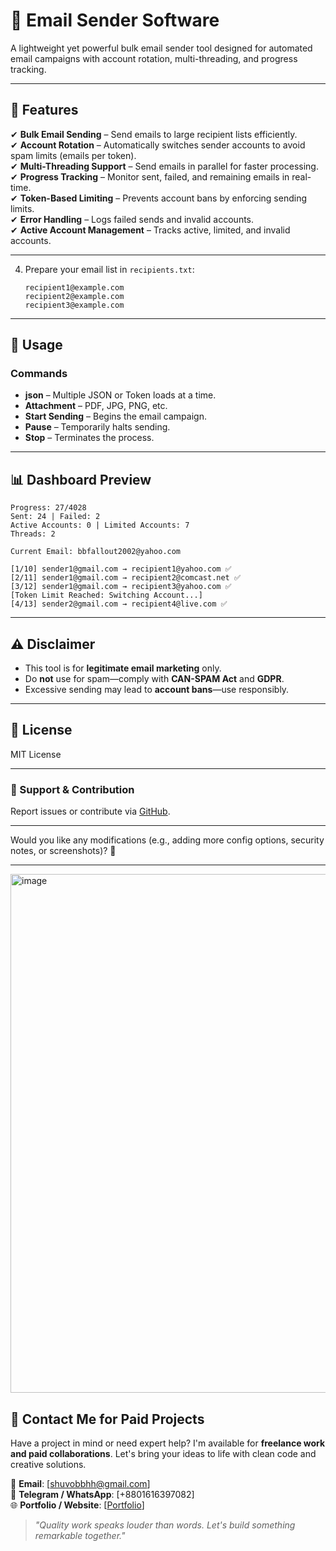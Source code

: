 # **📧 Email Sender Software**  

A lightweight yet powerful bulk email sender tool designed for automated email campaigns with account rotation, multi-threading, and progress tracking.  

---

## **📌 Features**  
✔ **Bulk Email Sending** – Send emails to large recipient lists efficiently.  
✔ **Account Rotation** – Automatically switches sender accounts to avoid spam limits (emails per token).  
✔ **Multi-Threading Support** – Send emails in parallel for faster processing.  
✔ **Progress Tracking** – Monitor sent, failed, and remaining emails in real-time.  
✔ **Token-Based Limiting** – Prevents account bans by enforcing sending limits.  
✔ **Error Handling** – Logs failed sends and invalid accounts.  
✔ **Active Account Management** – Tracks active, limited, and invalid accounts.  

---


4. Prepare your email list in `recipients.txt`:  
   ```
   recipient1@example.com  
   recipient2@example.com  
   recipient3@example.com  
   ```  

---

## **🚀 Usage**  


### **Commands**  
- **json** – Multiple JSON or Token loads at a time.
- **Attachment** – PDF, JPG, PNG, etc. 
- **Start Sending** – Begins the email campaign.  
- **Pause** – Temporarily halts sending.  
- **Stop** – Terminates the process.

---

## **📊 Dashboard Preview**  
```
Progress: 27/4028  
Sent: 24 | Failed: 2  
Active Accounts: 0 | Limited Accounts: 7  
Threads: 2  

Current Email: bbfallout2002@yahoo.com  

[1/10] sender1@gmail.com → recipient1@yahoo.com ✅  
[2/11] sender1@gmail.com → recipient2@comcast.net ✅  
[3/12] sender1@gmail.com → recipient3@yahoo.com ✅  
[Token Limit Reached: Switching Account...]  
[4/13] sender2@gmail.com → recipient4@live.com ✅  
```  

---

## **⚠️ Disclaimer**  
- This tool is for **legitimate email marketing** only.  
- Do **not** use for spam—comply with **CAN-SPAM Act** and **GDPR**.  
- Excessive sending may lead to **account bans**—use responsibly.  

---

## **📜 License**  
MIT License  

---

### **🔗 Support & Contribution**  
Report issues or contribute via [GitHub](https://github.com/Mahdi-hasan-shuvo/Email_sender).  

---

Would you like any modifications (e.g., adding more config options, security notes, or screenshots)? 🚀

---

<img width="1280" height="830" alt="image" src="https://github.com/user-attachments/assets/e5fb1d62-4428-4c2f-b1b2-71b17f702435" />



## 💼 Contact Me for Paid Projects

Have a project in mind or need expert help? I'm available for **freelance work and paid collaborations**. Let's bring your ideas to life with clean code and creative solutions.

📩 **Email**: [shuvobbhh@gmail.com]  
💬 **Telegram / WhatsApp**: [+8801616397082]  
🌐 **Portfolio / Website**: [[Portfolio](https://mahdi-hasan-shuvo.github.io/Mahdi-hasan-shuvo/)]

> *"Quality work speaks louder than words. Let's build something remarkable together."*
